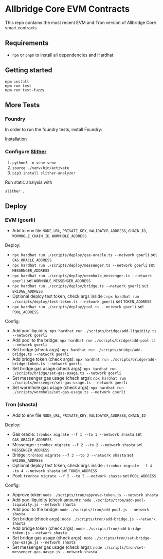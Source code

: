 # Allbridge Core EVM Contracts

This repo contains the most recent EVM and Tron version of Allbridge Core smart contracts.

## Requirements

- `npm` or `pnpm` to install all dependencies and Hardhat

## Getting started

```
npm install
npm run test
npm run test-fuzzy
```

## More Tests

### Foundry
In order to run the foundry tests, install Foundry:

[Installation](https://book.getfoundry.sh/getting-started/installation)

### Configure [Slither](https://github.com/crytic/slither)

1. `python3 -m venv venv`
2. `source ./venv/bin/activate`
3. `pip3 install slither-analyzer`

Run static analysis with
```
slither .
```

## Deploy

### EVM (goerli)

- Add to env file `NODE_URL`, `PRIVATE_KEY`, `VALIDATOR_ADDRESS`, `CHAIN_ID`, `WORMHOLE_CHAIN_ID`, `WORMHOLE_ADDRESS`

Deploy:

- `npx hardhat run ./scripts/deploy/gas-oracle.ts --network goerli` set `GAS_ORACLE_ADDRESS`
- `npx hardhat run ./scripts/deploy/messenger.ts --network goerli` set `MESSENGER_ADDRESS`
- `npx hardhat run ./scripts/deploy/wormhole_messenger.ts --network goerli` set `WORMHOLE_MESSENGER_ADDRESS`
- `npx hardhat run ./scripts/deploy/bridge.ts --network goerli` set `BRIDGE_ADDRESS`
- Optional deploy test token, check args inside : `npx hardhat run ./scripts/deploy/test-token.ts --network goerli`
  set `TOKEN_ADDRESS`
- `npx hardhat run ./scripts/deploy/pool.ts --network goerli` set `POOL_ADDRESS`

Config:

- Add pool liquidity: `npx hardhat run ./scripts/bridge/add-liquidity.ts --network goerli`
- Add pool to the bridge:  `npx hardhat run ./scripts/bridge/add-pool.ts --network goerli`
- Set bridge (check args): `npx hardhat run ./scripts/bridge/add-bridge.ts --network goerli`
- Add bridge token (check args): `npx hardhat run ./scripts/bridge/add-bridge-token.ts --network goerli`
- Set bridge gas usage (check args): `npx hardhat run ./scripts/bridge/set-gas-usage.ts --network goerli`
- Set messenger gas usage (check args): `npx hardhat run ./scripts/messenger/set-gas-usage.ts --network goerli`
- Set wormhole gas usage (check args): `npx hardhat run ./scripts/wormhole/set-gas-usage.ts --network goerli`

### Tron (shasta)

- Add to env file `NODE_URL`, `PRIVATE_KEY`, `VALIDATOR_ADDRESS`, `CHAIN_ID`

Deploy:

- Gas oracle: `tronbox migrate --f 1 --to 1 --network shasta` set `GAS_ORACLE_ADDRESS`
- Messenger: `tronbox migrate --f 2 --to 2 --network shasta` set `MESSENGER_ADDRESS`
- Bridge: `tronbox migrate --f 3 --to 3 --network shasta` set `BRIDGE_ADDRESS`
- Optional deploy test token, check args inside : `tronbox migrate --f 4 --to 4 --network shasta`
  set `TOKEN_ADDRESS`
- Pool: `tronbox migrate --f 5 --to 5 --network shasta` set `POOL_ADDRESS`

Config:

- Approve token `node ./scripts/tron/approve-token.js --network shasta`
- Add pool liquidity (check amount): `node ./scripts/tron/add-pool-liquidity.js --network shasta`
- Add pool to the bridge: `node ./scripts/tron/add-pool.js --network shasta`
- Set bridge (check args): `node ./scripts/tron/add-bridge.js --network shasta`
- Add bridge token (check args): `node ./scripts/tron/add-bridge-token.js --network shasta`
- Set bridge gas usage (check args): `node ./scripts/tron/set-bridge-gas-uasge.js --network shasta`
- Set messenger gas usage (check args): `node ./scripts/tron/set-messenger-gas-uasge.js --network shasta`
